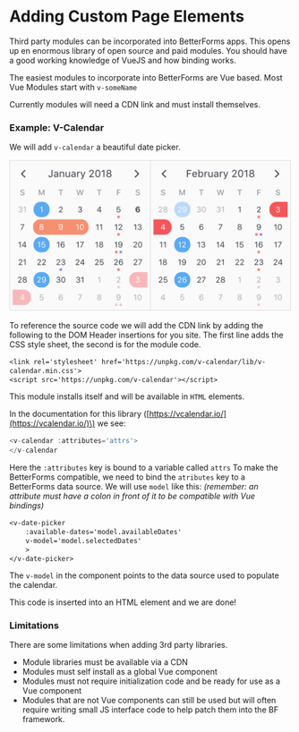 # Adding Custom Page Elements

Third party modules can be incorporated into BetterForms apps. This opens up en enormous library of open source and paid modules. You should have a good working knowledge of VueJS and how binding works.

The easiest modules to incorporate into BetterForms are Vue based. Most Vue Modules start with `v-someName` 

Currently modules will need a CDN link and must install themselves.

### Example: V-Calendar

We will add `v-calendar` a beautiful date picker.

![V-Calendar](../../.gitbook/assets/welcome-1.png)

To reference the source code we will add the CDN link by adding the following to the DOM Header insertions for you site. The first line adds the CSS style sheet, the second is for the module code.

```markup
<link rel='stylesheet' href='https://unpkg.com/v-calendar/lib/v-calendar.min.css'>
<script src='https://unpkg.com/v-calendar'></script>
```

This module installs itself and will be available in `HTML` elements.

In the documentation for this library \([https://vcalendar.io/](https://vcalendar.io/)\) we see:

```javascript
<v-calendar :attributes='attrs'>
</v-calendar
```

Here the `:attributes` key is bound to a variable called `attrs` To make the BetterForms compatible, we need to bind the `atributes` key to a BetterForms data source. We will use `model` like this: _\(remember: an attribute must have a colon in front of it to be compatible with Vue bindings\)_

```text
<v-date-picker 
    :available-dates='model.availableDates' 
    v-model='model.selectedDates'
    >
</v-date-picker>
```

The `v-model` in the component  points to the data source used to populate the calendar.

This code is inserted into an HTML element and we are done!

### Limitations

There are some limitations when adding 3rd party libraries.

* Module libraries must be available via a CDN
* Modules must self install as a global Vue component
* Modules must not require initialization code and be ready for use as a Vue component
* Modules that are not Vue components can still be used but will often require writing small JS interface code to help patch them into the BF framework.











